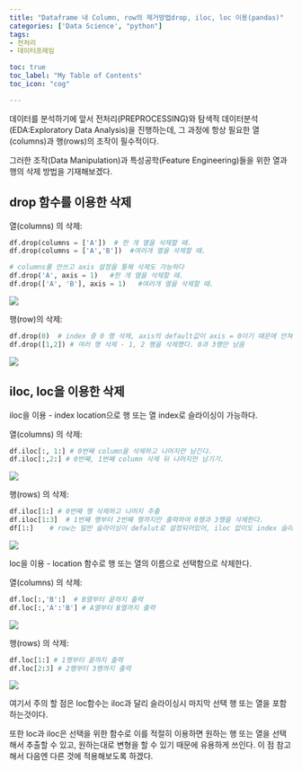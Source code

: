 ```yaml
---
title: "Dataframe 내 Column, row의 제거방법drop, iloc, loc 이용(pandas)"
categories: ['Data Science', "python"]
tags: 
- 전처리
- 데이터프레임

toc: true
toc_label: "My Table of Contents"
toc_icon: "cog"

---
```




데이터를 분석하기에 앞서 전처리(PREPROCESSING)와 탐색적 데이터분석(EDA:Exploratory Data Analysis)을 진행하는데, 그 과정에 항상 필요한 열(columns)과 행(rows)의 조작이 필수적이다.

그러한 조작(Data Manipulation)과 특성공학(Feature Engineering)들을 위한 열과 행의 삭제 방법을 기재해보겠다.

## drop 함수를 이용한 삭제

열(columns) 의 삭제: 
```python
df.drop(columns = ['A'])  # 한 개 열을 삭제할 때.
df.drop(columns = ['A','B'])  #여러개 열을 삭제할 때.

# columns를 안쓰고 axis 설정을 통해 삭제도 가능하다
df.drop('A', axis = 1)   #한 개 열을 삭제할 때.
df.drop(['A', 'B'], axis = 1)   #여러개 열을 삭제할 때.
```
![](https://images.velog.io/images/dlskawns/post/54f1386a-1284-45cf-8322-703adea42ba2/image.png)

행(row)의 삭제:
```python
df.drop(0)  # index 중 0 행 삭제, axis의 default값이 axis = 0이기 때문에 안쳐도 된다.
df.drop([1,2]) # 여러 행 삭제 - 1, 2 행을 삭제했다. 0과 3행만 남음
```
![](https://images.velog.io/images/dlskawns/post/6aa5f879-3085-4cc4-87ea-038c65c30417/image.png)

## iloc, loc을 이용한 삭제
iloc을 이용 - index location으로 행 또는 열 index로 슬라이싱이 가능하다.

열(columns) 의 삭제: 

```python
df.iloc[:, 1:] # 0번째 column을 삭제하고 나머지만 남긴다.
df.iloc[:,2:] # 0번째, 1번째 column 삭제 뒤 나머지만 남기기.
```

![](https://images.velog.io/images/dlskawns/post/abe58d64-5f8d-4ed4-8492-13b65c848ff6/image.png)

행(rows) 의 삭제:

```python
df.iloc[1:] # 0번째 행 삭제하고 나머지 추출
df.iloc[1:3]  # 1번째 행부터 2번째 행까지만 출력하여 0행과 3행을 삭제한다.
df[1:]    # row는 일반 슬라이싱이 defalut로 설정되어있어, iloc 없이도 index 슬라이싱으로 바로 삭제 가능하다.
```

![](https://images.velog.io/images/dlskawns/post/d8f2feb3-fdaa-4675-92e9-0f4067d51800/image.png)

loc을 이용 - location 함수로 행 또는 열의 이름으로 선택함으로 삭제한다.

열(columns) 의 삭제: 

```python
df.loc[:,'B':]  # B열부터 끝까지 출력
df.loc[:,'A':'B'] # A열부터 B열까지 출력
```

![](https://images.velog.io/images/dlskawns/post/d25a84b2-4b86-40c6-bef8-81283a26cf7f/image.png)

행(rows) 의 삭제:

```python
df.loc[1:] # 1행부터 끝까지 출력
df.loc[2:3] # 2행부터 3행까지 출력
```

![](https://images.velog.io/images/dlskawns/post/a4edb960-4a6d-4a42-82ab-2fcc49f00da1/image.png)

여기서 주의 할 점은 loc함수는 iloc과 달리 슬라이싱시 마지막 선택 행 또는 열을 포함하는것이다. 

또한 loc과 iloc은 선택을 위한 함수로 이를 적절히 이용하면 원하는 행 또는 열을 선택해서 추출할 수 있고, 원하는대로 변형을 할 수 있기 때문에 유용하게 쓰인다. 이 점 참고해서 다음엔 다른 것에 적용해보도록 하겠다.
